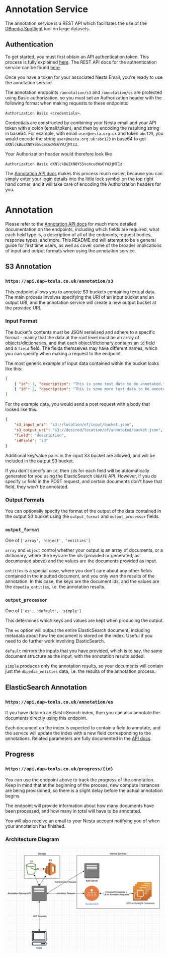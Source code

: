 # Annotation Service
The annotation service is a REST API which facilitates the use of the [DBpedia
Spotlight](https://www.dbpedia-spotlight.org/) tool on large datasets.

## Authentication
To get started, you must first obtain an API authentication token. This process
is fully explained
[here](https://github.com/nestauk/dap_dv_backends/tree/dev/src/services/authentication).
The REST API docs for the authentication service can be found
[here](https://api.dap-tools.co.uk/auth).

Once you have a token for your associated Nesta Email, you're ready to use the
annotation service.

The annotation endpoints `/annotation/s3` and `/annotation/es` are protected using
Basic authorization, so you must set an Authorization header with the following
format when making requests to these endpoints: 

`Authorization Basic <credentials>`. 

Credentials are constructed by combining your Nesta email and your API token
with a colon (email:token), and then by encoding the resulting string in base64.
For example, with email `user@nesta.org.uk` and token `abc123`, you would encode
the string `user@nesta.org.uk:abc123` in base64 to get
`dXNlckBuZXN0YS5vcmcudWs6YWJjMTIz`. 

Your Authorization header would therefore look like 

`Authorization Basic dXNlckBuZXN0YS5vcmcudWs6YWJjMTIz`.

The [Annotation API docs](https://api.dap-tools.uk/annotation) makes this process
much easier, because you can simply enter your login details into the little
lock symbol on the top right hand corner, and it will take care of encoding the
Authorization headers for you.

# Annotation
Please refer to the [Annotation API docs](https://api.dap-tools.uk/annotation) for
much more detailed documentation on the endpoints, including which fields are
required, what each field type is, a description of all of the endpoints,
request bodies, response types, and more. This README.md will attempt to be a
general guide for first time users, as well as cover some of the broader
implications of input and output formats when using the annotation service.

## S3 Annotation
### `https://api.dap-tools.co.uk/annotation/s3`
This endpoint allows you to annotate S3 buckets containing textual data. The
main process involves specifying the URI of an input bucket and an output URI,
and the annotation service will create a new output bucket at the provided URI.
### Input Format
The bucket's contents must be JSON serialised and adhere to a specific format -
mainly that the data at the root level must be an array of objects/dictionaries,
and that each object/dictionary contains an `id` field and a `field` field. The
fields themselves may have different names, which you can specify when making a
request to the endpoint.

The most generic example of input data contained within the bucket looks like
this:

```json
[
    { "id": 1, "description": "This is some test data to be annotated." },
    { "id": 2, "description": "This is some more test date to be annotated." }
]
```

For the example data, you would send a post request with a body that looked like
this:

```json
{
    "s3_input_uri": "s3://location/of/input/bucket.json",
    "s3_output_uri": "s3://desired/location/of/annotated/bucket.json",
    "field": "description",
    "idField": "id"
}
```

Additional key/value pairs in the input S3 bucket are allowed, and will be
included in the output S3 bucket.

If you don't specify an `id`, then `id`s for each field will be automatically
generated for you using the ElasticSearch `CREATE` API. However, if you do
specify `id` field in the POST request, and certain documents don't have that
field, they won't be annotated.

### Output Formats
You can optionally specify the format of the output of the data contained in the
output S3 bucket using the `output_format` and `output_processor` fields.

### `output_format`


One of `['array', 'object', 'entities']`

`array` and `object` control whether your output is an array of documents, or a
dictionary, where the keys are the ids (provided or generated, as documented
above) and the values are the documents provided as input.

`entities` is a special case, where you don't care about any other fields
contained in the inputted document, and you only wan the results of the
annotation. In this case, the keys are the document ids, and the values are the
`dbpedia_entities`, i.e. the annotation results.

### `output_processor` 

One of `['es', 'default', 'simple']`

This determines which keys and values are kept when producing the output. 

The `es` option will output the entire ElasticSearch document, including
metadata about how the document is stored on the index. Useful if you need to do
further work involving ElasticSearch.
 
`default` mirrors the inputs that you have provided, which is to say, the same
document structure as the input, with the annotation results added.

`simple` produces only the annotation results, so your documents will contain
just the `dbpedia_entities` data, i.e. the results of the annotation process.

## ElasticSearch Annotation
### `https://api.dap-tools.co.uk/annotation/es`
If you have data on an ElasticSearch index, then you can also annotate the
documents directly using this endpoint. 

Each document on the index is expected to contain a field to annotate, and the
service will update the index with a new field corresponding to the annotations.
Related parameters are fully documented in the [API
docs](https://api.dap-tools.uk/annotation).

## Progress

### `https://api.dap-tools.co.uk/progress/{id}`

You can use the endpoint above to track the progress of the annotation. Keep in
mind that at the beginning of the process, new compute instances are being
provisioned, so there is a slight delay before the actual annotation begins. 

The endpoint will provide information about how many documents have been
processed, and how many in total will have to be annotated.

You will also receive an email to your Nesta account notifying you of when your
annotation has finished.

### Architecture Diagram

![Annotation Service Architecture Diagram](./Architecture%20Diagram.png)

